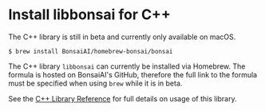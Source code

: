 # Install libbonsai for C++

<aside class="warning">
The C++ library is still in beta and currently only available on macOS.
</aside>

```
$ brew install BonsaiAI/homebrew-bonsai/bonsai
```

The C++ library `libbonsai` can currently be installed via Homebrew. The formula is hosted on BonsaiAI's GitHub, therefore the full link to the formula must be specified when using `brew` while it is in beta.

See the [C++ Library Reference][1] for full details on usage of this library.

[1]: ../references/library-reference.html?cpp